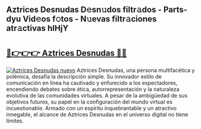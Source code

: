 ## Aztrices Desnudas D𝚎sn𝚞dos filtr𝚊dos - Parts-dyu Vid𝚎os f𝚘tos - N𝚞evas filtr𝚊ciones atr𝚊ctivas hIHjY

# <h2><a href="http://mb164t.tromn.icu/?c=Aztrices+Desnudas">🔗👉👉👉 Aztrices Desnudas 🔗🔗</a></h2>

[![Aztrices Desnudas nuevo](https://i.imgur.com/pEAQMta.gif)](http://mb164t.tromn.icu/?c=Aztrices+Desnudas)
Aztrices Desnudas, una persona multifacética y polémica, desafía la descripción simple. Su innovador estilo de comunicación en línea ha cautivado y enfurecido a los espectadores, encendiendo debates sobre ética, autorrepresentación y la naturaleza evolutiva de las comunidades virtuales. A pesar de la ambigüedad de sus objetivos futuros, su papel en la configuración del mundo virtual es incuestionable. Armado con un espíritu inquebrantable y un atractivo innegable, el alcance de Aztrices Desnudas en el universo digital no tiene límites.
